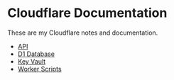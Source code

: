 # Cloudflare Documentation

These are my Cloudflare notes and documentation.

* [API](./worker-scripts/README.md)
* [D1 Database](./worker-scripts/README.md)
* [Key Vault](./worker-scripts/README.md)
* [Worker Scripts](./worker-scripts/README.md)

